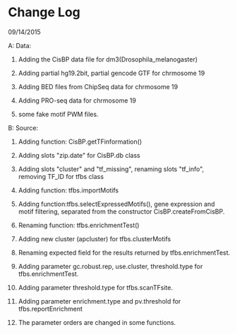 Change Log
========
09/14/2015

A: Data:

1) Adding the CisBP data file for dm3(Drosophila_melanogaster)

2) Adding partial hg19.2bit, partial gencode GTF for chrmosome 19

3) Adding BED files from ChipSeq data for chrmosome 19

4) Adding PRO-seq data for chrmosome 19

5) some fake motif PWM files.

B: Source: 

1) Adding function: CisBP.getTFinformation()

2) Adding slots "zip.date" for CisBP.db class

3) Adding slots "cluster" and "tf_missing", renaming slots "tf_info", removing TF_ID for tfbs class

4) Adding function: tfbs.importMotifs

5) Adding function:tfbs.selectExpressedMotifs(), gene expression and motif filtering, separated from the constructor CisBP.createFromCisBP.

6) Renaming function: tfbs.enrichmentTest()

7) Adding new cluster (apcluster) for tfbs.clusterMotifs

8) Renaming expected field for the results returned by tfbs.enrichmentTest.

9) Adding parameter gc.robust.rep, use.cluster, threshold.type for tfbs.enrichmentTest.

10) Adding parameter threshold.type for tfbs.scanTFsite.

11) Adding parameter enrichment.type and pv.threshold for tfbs.reportEnrichment

12) The parameter orders are changed in some functions.


